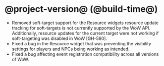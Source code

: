 # @project-version@ (@build-time@)

* Removed soft-target support for the Resource widgets resource update tracking for soft-targets is not currently supported by the WoW API. Additionally, resource updates for the current target were not working if soft-targeting was disabled in WoW [GH-590].
* Fixed a bug in the Resource widget that was preventing the visibility settings for players and NPCs being working as intended.
* Fixed a bug affecting event registration compatibility across all versions of WoW.